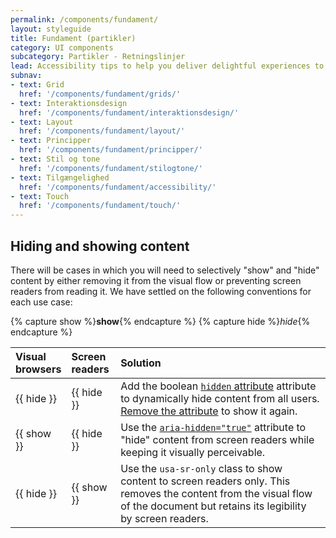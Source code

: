 ```yaml
---
permalink: /components/fundament/
layout: styleguide
title: Fundament (partikler)
category: UI components
subcategory: Partikler - Retningslinjer
lead: Accessibility tips to help you deliver delightful experiences to all users.
subnav:
- text: Grid
  href: '/components/fundament/grids/'
- text: Interaktionsdesign
  href: '/components/fundament/interaktionsdesign/'
- text: Layout
  href: '/components/fundament/layout/'
- text: Principper
  href: '/components/fundament/principper/'
- text: Stil og tone
  href: '/components/fundament/stilogtone/'
- text: Tilgængelighed
  href: '/components/fundament/accessibility/'
- text: Touch
  href: '/components/fundament/touch/'
---
```


## Hiding and showing content

There will be cases in which you will need to selectively "show" and "hide"
content by either removing it from the visual flow or preventing screen
readers from reading it. We have settled on the following conventions for each
use case:

{% capture show %}**show**{% endcapture %}
{% capture hide %}_hide_{% endcapture %}

Visual<br>browsers | Screen<br>readers | Solution
:--- | :--- | :---
{{ hide }} | {{ hide }} | Add the boolean [`hidden` attribute][hidden] attribute to dynamically hide content from all users. [Remove the attribute][remove-attr] to show it again.
{{ show }} | {{ hide }} | Use the [`aria-hidden="true"`][aria-hidden] attribute to "hide" content from screen readers while keeping it visually perceivable.
{{ hide }} | {{ show }} | Use the `usa-sr-only` class to show content to screen readers only. This removes the content from the visual flow of the document but retains its legibility by screen readers.

[hidden]: https://developer.mozilla.org/en-US/docs/Web/HTML/Global_attributes/hidden
[remove-attr]: https://developer.mozilla.org/en-US/docs/Web/API/Element/removeAttribute
[aria-hidden]: https://www.w3.org/TR/wai-aria/states_and_properties#aria-hidden
